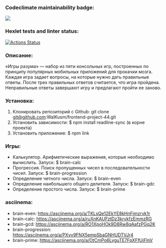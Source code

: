 ### Codeclimate maintainability badge:
<a href="https://codeclimate.com/github/WalKusm/frontend-project-44/maintainability"><img src="https://api.codeclimate.com/v1/badges/bd7c49d147912c5fce07/maintainability" /></a>

### Hexlet tests and linter status:
[![Actions Status](https://github.com/WalKusm/frontend-project-44/workflows/hexlet-check/badge.svg)](https://github.com/WalKusm/frontend-project-44/actions)

### Описание: 
«Игры разума» — набор из пяти консольных игр, построенных по принципу популярных мобильных приложений для прокачки мозга. Каждая игра задает вопросы, на которые нужно дать правильные ответы. После трех правильных ответов считается, что игра пройдена. Неправильные ответы завершают игру и предлагают пройти ее заново.

### Установка: 
1. Клонировать репозиторий с Github: git clone git@github.com:WalKusm/frontend-project-44.git
2. Установить зависимости: $ npm install readline-sync (в корне проекта)
3. Установить приложение: $ npm link 

### Игры:
* Калькулятор. Арифметические выражения, которые необходимо вычислить.
Запуск: $ brain-calc
* Прогрессия. Поиск пропущенных чисел в последовательности чисел.
Запуск: $ brain-progression
* Определение четного числа.
Запуск: $ brain-even 
* Определение наибольшего общего делителя.
Запуск: $ brain-gdc
* Определение простого числа.
Запуск: $ brain-prime

### asciinema:
* brain-even:   https://asciinema.org/a/TKLsQe12EkYE8kHnFjmzrvk1r
* brain-calc: https://asciinema.org/a/ruXnKAUFztDz3krykfzEmmzRG
* brain-gcd: https://asciinema.org/a/RO1XpoHOk9D8Rw8qAafzPGq2K 
* brain-progression: https://asciinema.org/a/PXyv9FNX5empSbaGNHUDTVJr4
* brain-prime:  https://asciinema.org/a/OtCmPo6LvguTE7FpXFfUiFlnV 
